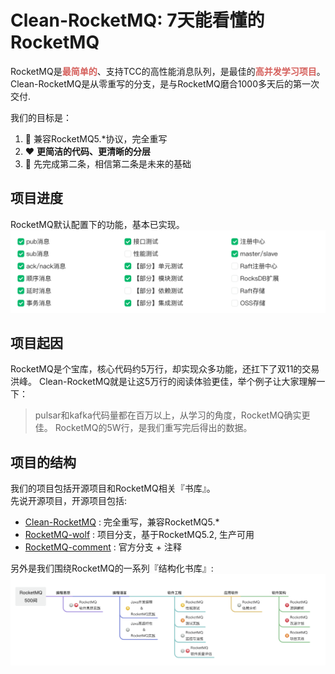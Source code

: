 # Clean-RocketMQ: 7天能看懂的RocketMQ 
RocketMQ是<strong style="color:#D55F5B;">最简单的</strong>、支持TCC的高性能消息队列，是最佳的<strong style="color:#D55F5B;">高并发学习项目</strong>。<br />
Clean-RocketMQ是从零重写的分支，是与RocketMQ磨合1000多天后的第一次交付.

我们的目标是：
1. :rocket: 兼容RocketMQ5.*协议，完全重写
2. :heart: <strong>更简洁的代码、更清晰的分层</strong>
3. :brain: 先完成第二条，相信第二条是未来的基础

## 项目进度
RocketMQ默认配置下的功能，基本已实现。
![项目进度](/docs/cn/img/wolfmq-progress.png "项目进度")

## 项目起因
RocketMQ是个宝库，核心代码约5万行，却实现众多功能，还扛下了双11的交易洪峰。
Clean-RocketMQ就是让这5万行的阅读体验更佳，举个例子让大家理解一下：
> pulsar和kafka代码量都在百万以上，从学习的角度，RocketMQ确实更佳。
> RocketMQ的5W行，是我们重写完后得出的数据。



## 项目的结构
我们的项目包括开源项目和RocketMQ相关『书库』。<br />
先说开源项目，开源项目包括:
* [Clean-RocketMQ](https://github.com/wolforest/clean-rocketmq) : 完全重写，兼容RocketMQ5.*
* [RocketMQ-wolf](https://github.com/wolforest/rocketmq-wolf) : 项目分支，基于RocketMQ5.2, 生产可用
* [RocketMQ-comment](https://github.com/wolforest/rocketmq-comment) : 官方分支 + 注释

另外是我们围绕RocketMQ的一系列『结构化书库』:
![RocketMQ书库](/docs/cn/img/rocketmq-books.png "RocketMQ书库")



